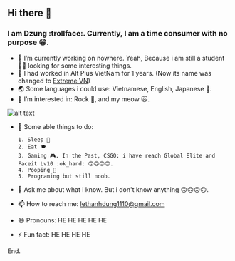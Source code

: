 ## Hi there 👋

<!--
**DungltAPV/DungltAPV** is a ✨ _special_ ✨ repository because its `README.md` (this file) appears on your GitHub profile. -->

### I am Dzung :trollface:. Currently, I am a time consumer with no purpose :grin:.

- 🔭 I’m currently working on nowhere. Yeah, Because i am still a student :man_student: looking for some interesting things.
- :clown_face: I had worked in Alt Plus VietNam for 1 years. (Now its name was changed to [Extreme VN](https://extremevn.com.vn/))
- :earth_asia: Some languages i could use: Vietnamese, English, Japanese :japan:. 
- 👯 I’m interested in: Rock :guitar:, and my meow 🙀.

![alt text](https://scontent.xx.fbcdn.net/v/t1.15752-0/p280x280/106995190_2644868888947790_3845021390375813640_n.jpg?_nc_cat=103&_nc_sid=b96e70&_nc_ohc=IJFveeLrS-MAX8Xbgqi&_nc_ad=z-m&_nc_cid=0&_nc_ht=scontent.xx&_nc_tp=6&oh=e09bc0daebac539997ef60d31798dacc&oe=5F2ED9C2 "My U")

- 🤔 Some able things to do:

      1. Sleep 🛌
      2. Eat 🍽️
      3. Gaming 🎮. In the Past, CSGO: i have reach Global Elite and Faceit Lv10 :ok_hand: 🙃🙃🙃🙃.
      4. Pooping 💩
      5. Programing but still noob.
  
- 💬 Ask me about what i know. But i don't know anything 🙃🙃🙃🙃.
- 📫 How to reach me: lethanhdung1110@gmail.com
- 😄 Pronouns: HE HE HE HE HE
- ⚡ Fun fact: HE HE HE HE

End.
